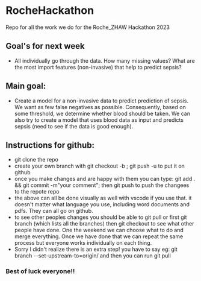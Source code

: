 # RocheHackathon
Repo for all the work we do for the Roche_ZHAW Hackathon 2023

## Goal's for next week
- All individually go through the data. How many missing values? What are the most import features (non-invasive) that help to predict sepsis?

## Main goal:
- Create a model for a non-invasive data to predict prediction of sepsis. We want as few false negatives as possible. Consequently, based on some threshold, we determine whether blood should be taken. We can also try to create a model that uses blood data as input and predicts sepsis (need to see if the data is good enough).

## Instructions for github:
- git clone the repo
- create your own branch with git checkout -b <yourname>; git push -u <branchname> to put it on github
- once you make changes and are happy with them you can type: git add . && git commit -m"your comment"; then git push to push the changees to the repote repo
- the above can all be done visually as well with vscode if you use that. it doesn't matter what language you use, including word documents and pdfs. They can all go on github.
- to see other peoples changes you should be able to git pull or first git branch (which lists all the branches) then git checkout <branchname> to see what other people have done. One the weekend we can choose what to do and merge everything. Once we have done that we can repeat the same process but everyone works individually on each thing.
- Sorry I didn't realize there is an extra step! you have to say eg: git branch --set-upstream-to=origin/<yourname> <yourname> and then you can run git pull


### Best of luck everyone!!

